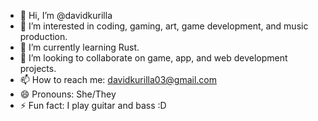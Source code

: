 - 👋 Hi, I’m @davidkurilla
- 👀 I’m interested in coding, gaming, art, game development, and music production.
- 🌱 I’m currently learning Rust.
- 💞️ I’m looking to collaborate on game, app, and web development projects.
- 📫 How to reach me: davidkurilla03@gmail.com
- 😄 Pronouns: She/They
- ⚡ Fun fact: I play guitar and bass :D

<!---
davidkurilla/davidkurilla is a ✨ special ✨ repository because its `README.md` (this file) appears on your GitHub profile.
You can click the Preview link to take a look at your changes.
--->
